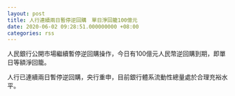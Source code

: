 ```yaml
---
layout: post
title: 人行連續兩日暫停逆回購　單日淨回籠100億元
date: 2020-06-02 09:28:51.000000000 +08:00
categories: rss
---
```


人民銀行公開市場繼續暫停逆回購操作，今日有100億元人民幣逆回購到期，即單日等額淨回籠。

人行已連續兩日暫停逆回購，央行重申，目前銀行體系流動性總量處於合理充裕水平。

